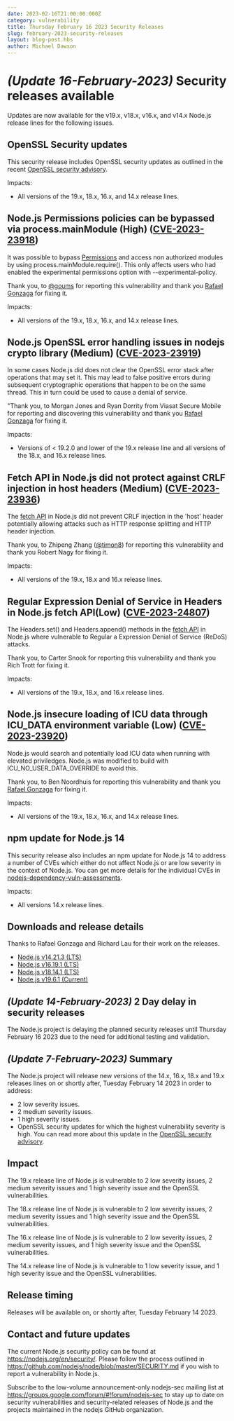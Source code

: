 ```yaml
---
date: 2023-02-16T21:00:00.000Z
category: vulnerability
title: Thursday February 16 2023 Security Releases
slug: february-2023-security-releases
layout: blog-post.hbs
author: Michael Dawson
---
```


# _(Update 16-February-2023)_ Security releases available

Updates are now available for the v19.x, v18.x, v16.x, and v14.x Node.js release lines for the
following issues.

## OpenSSL Security updates

This security release includes OpenSSL security updates as outlined in the recent
[OpenSSL security advisory](https://www.openssl.org/news/secadv/20230207.txt).

Impacts:

* All versions of the 19.x, 18.x, 16.x, and 14.x release lines.

## Node.js Permissions policies can be bypassed via process.mainModule  (High) ([CVE-2023-23918](https://cve.mitre.org/cgi-bin/cvename.cgi?name=CVE-2023-23918))

It was possible to bypass [Permissions](https://nodejs.org/api/permissions.html) and access non authorized modules by using process.mainModule.require().  This only affects users who had enabled the experimental permissions option with --experimental-policy.

Thank you, to [@goums](https://github.com/goums) for reporting this vulnerability and thank you  [Rafael Gonzaga](https://github.com/RafaelGSS) for fixing it.

Impacts:

* All versions of the 19.x, 18.x, 16.x, and 14.x release lines.

## Node.js OpenSSL error handling issues in nodejs crypto library (Medium) ([CVE-2023-23919](https://cve.mitre.org/cgi-bin/cvename.cgi?name=CVE-2023-23919))

In some cases Node.js did does not clear the OpenSSL error stack after operations that may set it. This may lead to false positive errors during subsequent cryptographic operations that happen to be on the same thread. This in turn could be used to cause a denial of service.

"Thank you, to Morgan Jones and Ryan Dorrity from Viasat Secure Mobile for reporting and discovering this vulnerability and thank you [Rafael Gonzaga](https://github.com/RafaelGSS) for fixing it.

Impacts:

* Versions of < 19.2.0 and lower of the 19.x release line and all versions of the 18.x, and 16.x release lines.

## Fetch API in Node.js did not protect against CRLF injection in host headers (Medium) ([CVE-2023-23936](https://cve.mitre.org/cgi-bin/cvename.cgi?name=CVE-2023-23936))

The [fetch API](https://nodejs.org/dist/latest/docs/api/globals.html#fetch) in Node.js did not prevent
CRLF injection in the 'host' header potentially allowing attacks such as HTTP response splitting
and HTTP header injection.

Thank you, to Zhipeng Zhang ([@timon8](https://hackerone.com/timon8)) for reporting this vulnerability and thank you Robert Nagy for fixing it.

Impacts:

* All versions of the 19.x, 18.x and 16.x release lines.

## Regular Expression Denial of Service in Headers in Node.js fetch API(Low) ([CVE-2023-24807](https://cve.mitre.org/cgi-bin/cvename.cgi?name=CVE-2023-24807))

The Headers.set() and Headers.append() methods in the
[fetch API](https://nodejs.org/dist/latest/docs/api/globals.html#fetch) in Node.js where vulnerable to Regular a  Expression Denial of Service (ReDoS) attacks.

Thank you, to Carter Snook for reporting this vulnerability and thank you Rich Trott for fixing it.

Impacts:

* All versions of the 19.x, 18.x, and 16.x release lines.

## Node.js insecure loading of ICU data through ICU_DATA environment variable (Low) ([CVE-2023-23920](https://cve.mitre.org/cgi-bin/cvename.cgi?name=CVE-2023-23920))

Node.js would search and potentially load ICU data when running with elevated priviledges. Node.js
was modified to build with ICU_NO_USER_DATA_OVERRIDE to avoid this.

Thank you, to Ben Noordhuis for reporting this vulnerability and thank you  [Rafael Gonzaga](https://github.com/RafaelGSS) for fixing it.

Impacts:

* All versions of the 19.x, 18.x, 16.x, and 14.x release lines.

## npm update for Node.js 14

This security release also includes an npm update for Node.js 14 to address a number
of CVEs which either do not affect Node.js or are low severity in the context of Node.js. You
can get more details for the individual CVEs in
[nodejs-dependency-vuln-assessments](https://github.com/nodejs/nodejs-dependency-vuln-assessments).

Impacts:

* All versions 14.x release lines.

## Downloads and release details

Thanks to Rafael Gonzaga and Richard Lau for their work on the releases.

* [Node.js v14.21.3 (LTS)](https://nodejs.org/en/blog/release/v14.21.3/)
* [Node.js v16.19.1 (LTS)](https://nodejs.org/en/blog/release/v16.19.1/)
* [Node.js v18.14.1 (LTS)](https://nodejs.org/en/blog/release/v18.14.1/)
* [Node.js v19.6.1 (Current)](https://nodejs.org/en/blog/release/v19.6.1/)

## _(Update 14-February-2023)_ 2 Day delay in security releases

The Node.js project is delaying the planned security releases until Thursday
February 16 2023 due to the need for additional testing and validation.

## _(Update 7-February-2023)_ Summary

The Node.js project will release new versions of the 14.x, 16.x, 18.x and 19.x
releases lines on or shortly after, Tuesday February 14 2023 in order to address:

* 2 low severity issues.
* 2 medium severity issues.
* 1 high severity issues.
* OpenSSL security updates for which the highest vulnerability severity is high. You
  can read more about this update in the
  [OpenSSL security advisory](https://www.openssl.org/news/secadv/20230207.txt).

## Impact

The 19.x release line of Node.js is vulnerable to 2 low severity issues, 2 medium severity issues and 1 high severity issue and the OpenSSL vulnerabilities.

The 18.x release line of Node.js is vulnerable to 2 low severity issues, 2 medium severity issues and 1 high severity issue and the OpenSSL vulnerabilities.

The 16.x release line of Node.js is vulnerable to 2 low severity issues, 2 medium severity issues, and 1 high severity issue and the OpenSSL vulnerabilities.

The 14.x release line of Node.js is vulnerable to 1 low severity issue, and 1 high severity issue and the OpenSSL vulnerabilities.

## Release timing

Releases will be available on, or shortly after, Tuesday February 14 2023.

## Contact and future updates

The current Node.js security policy can be found at https://nodejs.org/en/security/. Please follow the process outlined in https://github.com/nodejs/node/blob/master/SECURITY.md if you wish to report a vulnerability in Node.js.

Subscribe to the low-volume announcement-only nodejs-sec mailing list at https://groups.google.com/forum/#!forum/nodejs-sec to stay up to date on security vulnerabilities and security-related releases of Node.js and the projects maintained in the nodejs GitHub organization.
